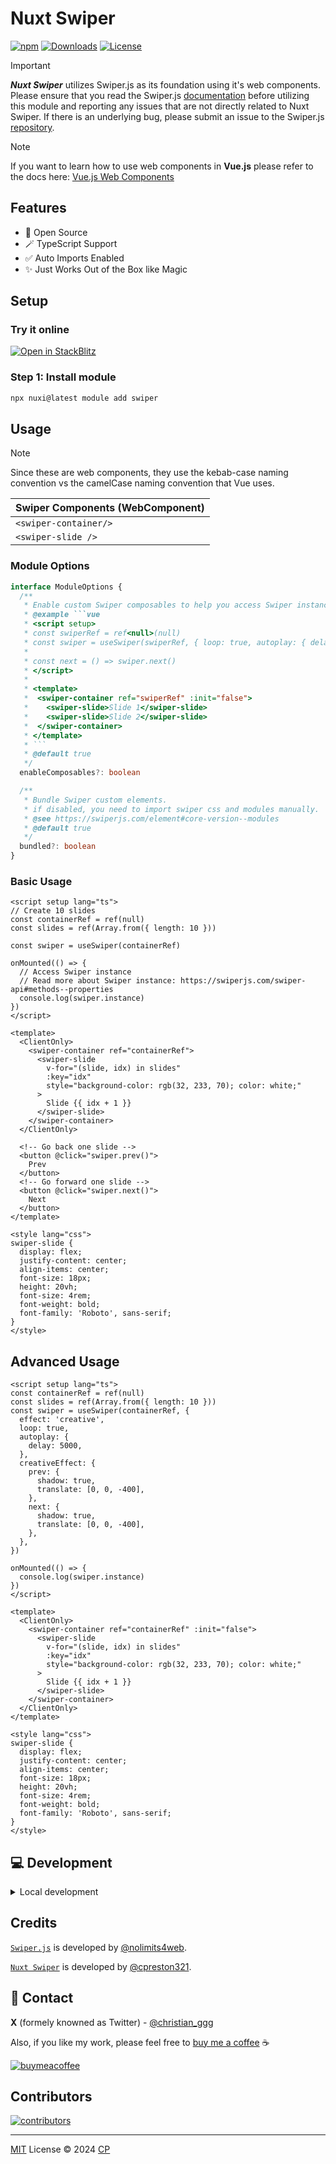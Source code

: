 # Nuxt Swiper

[![npm](https://img.shields.io/npm/v/nuxt-swiper?style=flat-square)](https://www.npmjs.com/package/nuxt-swiper/)
[![Downloads](https://img.shields.io/npm/dt/nuxt-swiper.svg?style=flat-square)](https://www.npmjs.com/package/nuxt-swiper)
[![License](https://img.shields.io/npm/l/nuxt-swiper?style=flat-square)](/LICENSE)

> [!IMPORTANT]
> ***Nuxt Swiper*** utilizes Swiper.js as its foundation using it's web components. Please ensure that you read the Swiper.js [documentation](https://swiperjs.com/element) before utilizing this module and reporting any issues that are not directly related to Nuxt Swiper. If there is an underlying bug, please submit an issue to the Swiper.js [repository](https://github.com/nolimits4web/swiper/issues).

> [!NOTE]
> If you want to learn how to use web components in **Vue.js** please refer to the docs here: [Vue.js Web Components](https://vuejs.org/guide/extras/web-components.html)

## Features

- 📖 Open Source
- 🪄 TypeScript Support
- ✅ Auto Imports Enabled
- ✨ Just Works Out of the Box like Magic

## Setup

### Try it online

[![Open in StackBlitz](https://developer.stackblitz.com/img/open_in_stackblitz.svg)](https://stackblitz.com/github/cpreston321/nuxt-swiper/tree/main/examples/swiper-basic?file=app.vue)

### Step 1: Install module

```bash
npx nuxi@latest module add swiper
```

## Usage

> [!NOTE]
> Since these are web components, they use the kebab-case naming convention vs the camelCase naming convention that Vue uses.

| Swiper Components (WebComponent) |
| -------------------------------- |
| `<swiper-container/>`     |
| `<swiper-slide />`        |

### Module Options

```ts
interface ModuleOptions {
  /**
   * Enable custom Swiper composables to help you access Swiper instance.
   * @example ```vue
   * <script setup>
   * const swiperRef = ref<null>(null)
   * const swiper = useSwiper(swiperRef, { loop: true, autoplay: { delay: 5000 })
   *
   * const next = () => swiper.next()
   * </script>
   *
   * <template>
   *  <swiper-container ref="swiperRef" :init="false">
   *    <swiper-slide>Slide 1</swiper-slide>
   *    <swiper-slide>Slide 2</swiper-slide>
   *  </swiper-container>
   * </template>
   * ```
   * @default true
   */
  enableComposables?: boolean

  /**
   * Bundle Swiper custom elements.
   * if disabled, you need to import swiper css and modules manually.
   * @see https://swiperjs.com/element#core-version--modules
   * @default true
   */
  bundled?: boolean
}
```

### Basic Usage

```vue
<script setup lang="ts">
// Create 10 slides
const containerRef = ref(null)
const slides = ref(Array.from({ length: 10 }))

const swiper = useSwiper(containerRef)

onMounted(() => {
  // Access Swiper instance
  // Read more about Swiper instance: https://swiperjs.com/swiper-api#methods--properties
  console.log(swiper.instance)
})
</script>

<template>
  <ClientOnly>
    <swiper-container ref="containerRef">
      <swiper-slide
        v-for="(slide, idx) in slides"
        :key="idx"
        style="background-color: rgb(32, 233, 70); color: white;"
      >
        Slide {{ idx + 1 }}
      </swiper-slide>
    </swiper-container>
  </ClientOnly>

  <!-- Go back one slide -->
  <button @click="swiper.prev()">
    Prev
  </button>
  <!-- Go forward one slide -->
  <button @click="swiper.next()">
    Next
  </button>
</template>

<style lang="css">
swiper-slide {
  display: flex;
  justify-content: center;
  align-items: center;
  font-size: 18px;
  height: 20vh;
  font-size: 4rem;
  font-weight: bold;
  font-family: 'Roboto', sans-serif;
}
</style>
```

## Advanced Usage

```vue
<script setup lang="ts">
const containerRef = ref(null)
const slides = ref(Array.from({ length: 10 }))
const swiper = useSwiper(containerRef, {
  effect: 'creative',
  loop: true,
  autoplay: {
    delay: 5000,
  },
  creativeEffect: {
    prev: {
      shadow: true,
      translate: [0, 0, -400],
    },
    next: {
      shadow: true,
      translate: [0, 0, -400],
    },
  },
})

onMounted(() => {
  console.log(swiper.instance)
})
</script>

<template>
  <ClientOnly>
    <swiper-container ref="containerRef" :init="false">
      <swiper-slide
        v-for="(slide, idx) in slides"
        :key="idx"
        style="background-color: rgb(32, 233, 70); color: white;"
      >
        Slide {{ idx + 1 }}
      </swiper-slide>
    </swiper-container>
  </ClientOnly>
</template>

<style lang="css">
swiper-slide {
  display: flex;
  justify-content: center;
  align-items: center;
  font-size: 18px;
  height: 20vh;
  font-size: 4rem;
  font-weight: bold;
  font-family: 'Roboto', sans-serif;
}
</style>
```

## 💻 Development

<details>
  <summary>Local development</summary>

- Clone this repository
- Install the latest LTS version of [Node.js](https://nodejs.org/en/)
- Enable [Corepack](https://github.com/nodejs/corepack) using `corepack enable`
- Install dependencies using `pnpm install`
- Generate type stubs using `pnpm dev:prepare`
- Run tests using `pnpm dev`

</details>

## Credits

[`Swiper.js`](https://swiperjs.com/) is developed by [@nolimits4web](https://github.com/nolimits4web).

[`Nuxt Swiper`](#nuxt-swiper) is developed by [@cpreston321](https://github.com/cpreston321).

## 📧 Contact

**X** (formely knowned as Twitter) - [@christian_ggg](https://x.com/christian_ggg)

Also, if you like my work, please feel free to [buy me a coffee](https://www.buymeacoffee.com/cpreston321) ☕️

[![buymeacoffee](https://www.buymeacoffee.com/assets/img/custom_images/yellow_img.png)](https://www.buymeacoffee.com/cpreston321)

## Contributors

[![contributors](https://contrib.rocks/image?repo=cpreston321/nuxt-swiper)](https://contrib.rocks/image?repo=cpreston321/nuxt-swiper)

---

[MIT](./LICENSE) License © 2024 [CP](https://github.com/cpreston321)
